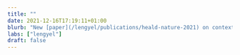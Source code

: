 ```yaml
---
title: ""
date: 2021-12-16T17:19:11+01:00 
blurb: "New [paper](/lengyel/publications/heald-nature-2021) on contextual motor learning published in **Nature**"
labs: ["lengyel"]
draft: false
---
```


<!-- Each news item gets a full page of its own in addition to its presence in the front-page news feed; the body of that page is populated by any content you might want to enter below in Markdown format -->


